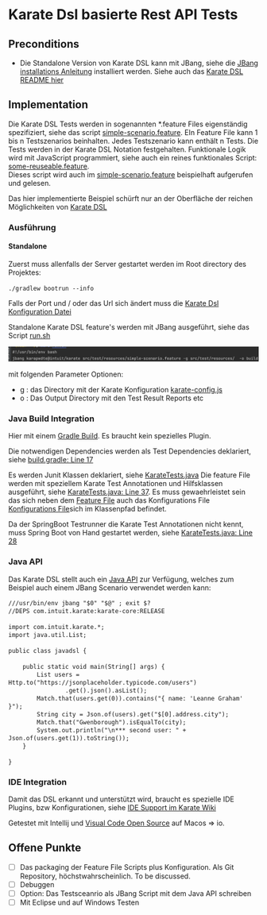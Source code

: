 # Karate Dsl basierte Rest API Tests

## Preconditions

- Die Standalone Version von Karate DSL kann mit JBang, siehe die
  [JBang installations Anleitung](https://github.com/jbangdev/jbang#installation)
  installiert werden. Siehe auch das
  [Karate DSL README hier](../jbang/README.md)

## Implementation

Die Karate DSL Tests werden in sogenannten *.feature Files eigenständig
spezifiziert, siehe das script
[simple-scenario.feature](src/test/resources/simple-scenario.feature).
EIn Feature File kann 1 bis n Testszenarios beinhalten. Jedes
Testszenario kann enthält n Tests. Die Tests werden in der Karate DSL
Notation festgehalten. Funktionale Logik wird mit JavaScript
programmiert, siehe auch ein reines funktionales Script:
[some-reuseable.feature](src/test/resources/some-reuseable.feature).  
Dieses script wird auch im
[simple-scenario.feature](src/test/resources/simple-scenario.feature)
beispielhaft aufgerufen und gelesen.

Das hier implementierte Beispiel schürft nur an der Oberfläche der
reichen Möglichkeiten von [Karate DSL](https://github.com/intuit/karate)

### Ausführung

#### Standalone

Zuerst muss allenfalls der Server gestartet werden im Root directory des
Projektes:

`./gradlew bootrun --info`

Falls der Port und / oder das Url sich ändert muss die
[Karate Dsl Konfiguration Datei](src/test/resources/karate-config.js)

Standalone Karate DSL feature's werden mit JBang ausgeführt, siehe das
Script [run.sh](run.sh)

![run.png](../karate/screenshots/run.png)

mit folgenden Parameter Optionen:

- g : das Directory mit der Karate Konfiguration
  [karate-config.js](src/test/resources/karate-config.js)
- o : Das Output
  Directory mit den Test Result Reports etc

### Java Build Integration

Hier mit einem [Gradle Build](build.gradle). Es braucht kein spezielles
Plugin.

Die notwendigen Dependencies werden als Test Dependencies deklariert,
siehe [build.gradle: Line 17](build.gradle#L17)

Es werden Junit Klassen deklariert, siehe
[KarateTests.java](src/test/java/KarateTests.java) Die feature File
werden mit speziellem Karate Test Annotationen und Hilfsklassen
ausgeführt, siehe
[KarateTests.java: Line 37](src/test/java/KarateTests.java#L37). Es muss
gewaehrleistet sein das sich neben dem
[Feature File](src/test/resources/simple-scenario.feature) auch das
Konfigurations File
[Konfigurations File](src/test/resources/karate-config.js)sich im
Klassenpfad befindet.

Da der SpringBoot Testrunner die Karate Test Annotationen nicht kennt,
muss Spring Boot von Hand gestartet werden, siehe
[KarateTests.java: Line 28](src/test/java/KarateTests.java#L28)

### Java API

Das Karate DSL stellt auch ein
[Java API](https://github.com/intuit/karate#java-api) zur Verfügung,
welches zum Beispiel auch einem JBang Scenario verwendet werden kann:

```
///usr/bin/env jbang "$0" "$@" ; exit $? 
//DEPS com.intuit.karate:karate-core:RELEASE

import com.intuit.karate.*;
import java.util.List;

public class javadsl {

    public static void main(String[] args) {
        List users = Http.to("https://jsonplaceholder.typicode.com/users")
                .get().json().asList();
        Match.that(users.get(0)).contains("{ name: 'Leanne Graham' }");
        String city = Json.of(users).get("$[0].address.city");
        Match.that("Gwenborough").isEqualTo(city);
        System.out.println("\n*** second user: " + Json.of(users.get(1)).toString());
    }

}
```
### IDE Integration

Damit das DSL erkannt und unterstützt wird, braucht es spezielle IDE
Plugins, bzw Konfigurationen, siehe [IDE Support
im Karate Wiki](https://github.com/intuit/karate/wiki/IDE-Support)

Getestet mit Intellij und
[Visual Code Open Source](https://github.com/microsoft/vscode) auf Macos
=> io.

## Offene Punkte

- [ ] Das packaging der Feature File Scripts plus Konfiguration. Als Git
      Repository, höchstwahrscheinlich. To be discussed.
- [ ] Debuggen
- [ ] Option: Das Testsceanrio als JBang Script mit dem Java API schreiben
- [ ] Mit Eclipse und auf Windows Testen
